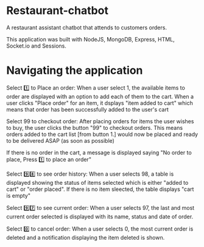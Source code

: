 # Restaurant-chatbot

A restaurant assistant chatbot that attends to customers orders.

This application was built with NodeJS, MongoDB, Express, HTML, Socket.io and Sessions.

# Navigating the application

Select 1️⃣ to Place an order:
When a user select 1, the available items to order are displayed with an option to add each of them to the cart. When a user clicks "Place order" for an item, it dsplays "item added to cart" which means that order has been successfully added to the user's cart

Select 99 to checkout order:
After placing orders for items the user wishes to buy, the user clicks the button "99" to
checkout orders. This means orders added to the cart list [from button 1.] would now be placed and ready to be delivered ASAP (as soon as possible)

If there is no order in the cart, a message is displayed saying "No order to place, Press 1️⃣ to place an order"

Select 9️⃣8️⃣ to see order history:
When a user selects 98, a table is displayed showing the status of items selected which is either "added to cart" or "order placed".
If there is no item sleected, the table displays "cart is empty"

Select 9️⃣7️⃣ to see current order:
When a user selects 97, the last and most current order selected is displayed with its name, status and date of order.

Select 0️⃣ to cancel order:
When a user selects 0, the most current order is deleted and a notification displaying the item deleted is shown.
